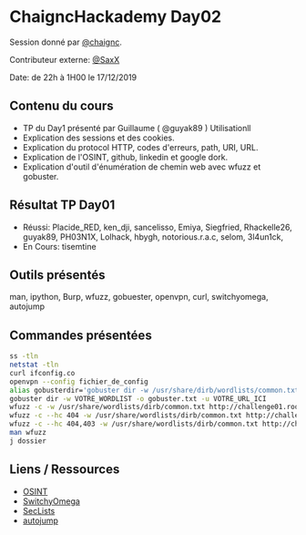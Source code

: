 # ChaigncHackademy Day02
Session donné par [@chaignc][@chaignc].

Contributeur externe: [@SaxX][@SaxX]

Date: de 22h à 1H00 le 17/12/2019

## Contenu du cours

* TP du Day1 présenté par Guillaume ( @guyak89 )
  Utilisationll
* Explication des sessions et des cookies.
* Explication du protocol HTTP, codes d'erreurs, path, URI, URL.
* Explication de l'OSINT, github, linkedin et google dork.
* Explication d'outil d'énumération de chemin web avec wfuzz et gobuster.

## Résultat TP Day01
* Réussi:     Placide_RED, ken_dji, sancelisso, Emiya, Siegfried, Rhackelle26, guyak89, PH03N1X, Lolhack, hbygh, notorious.r.a.c, selom, 3l4un1ck,
* En Cours:   tisemtine

## Outils présentés

man, ipython, Burp, wfuzz, gobuester, openvpn, curl, switchyomega, autojump

## Commandes présentées
```sh
ss -tln
netstat -tln
curl ifconfig.co
openvpn --config fichier_de_config
alias gobusterdir='gobuster dir -w /usr/share/dirb/wordlists/common.txt -o gobuster.txt -u'
gobuster dir -w VOTRE_WORDLIST -o gobuster.txt -u VOTRE_URL_ICI
wfuzz -c -w /usr/share/wordlists/dirb/common.txt http://challenge01.root-me.org/web-serveur/ch15/FUZZ
wfuzz -c --hc 404 -w /usr/share/wordlists/dirb/common.txt http://challenge01.root-me.org/web-serveur/ch15/FUZZ
wfuzz -c --hc 404,403 -w /usr/share/wordlists/dirb/common.txt http://challenge01.root-me.org/web-serveur/ch15/FUZZ
man wfuzz
j dossier
```

## Liens / Ressources
* [OSINT](https://fr.wikipedia.org/wiki/Renseignement_d%27origine_source_ouverte)
* [SwitchyOmega](https://addons.mozilla.org/fr/firefox/addon/switchyomega/)
* [SecLists](https://github.com/danielmiessler/SecLists)
* [autojump](https://github.com/wting/autojump)

[@chaignc]:https://twitter.com/chaignc
[hexpresso]:https://hexpresso.github.io
[@Grenadine]:https://twitter.com/Greynardine
[@SaxX]:https://twitter.com/_saxx_
